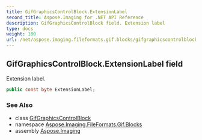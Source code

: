 ```yaml
---
title: GifGraphicsControlBlock.ExtensionLabel
second_title: Aspose.Imaging for .NET API Reference
description: GifGraphicsControlBlock field. Extension label
type: docs
weight: 100
url: /net/aspose.imaging.fileformats.gif.blocks/gifgraphicscontrolblock/extensionlabel/
---
```

## GifGraphicsControlBlock.ExtensionLabel field

Extension label.

```csharp
public const byte ExtensionLabel;
```

### See Also

* class [GifGraphicsControlBlock](../)
* namespace [Aspose.Imaging.FileFormats.Gif.Blocks](../../gifgraphicscontrolblock/)
* assembly [Aspose.Imaging](../../../)


